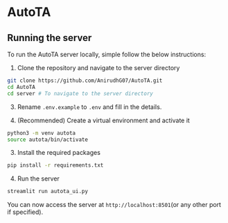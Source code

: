# AutoTA

## Running the server

To run the AutoTA server locally, simple follow the below instructions:

1. Clone the repository and navigate to the server directory

```bash
git clone https://github.com/AnirudhG07/AutoTA.git
cd AutoTA
cd server # To navigate to the server directory
```

3. Rename `.env.example` to `.env` and fill in the details.

4. (Recommended) Create a virtual environment and activate it

```bash
python3 -m venv autota
source autota/bin/activate
```

3. Install the required packages

```bash
pip install -r requirements.txt
```

4. Run the server

```bash
streamlit run autota_ui.py
```

You can now access the server at `http://localhost:8501`(or any other port if specified).
